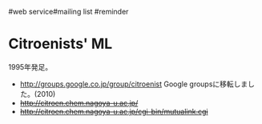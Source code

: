 #web service#mailing list
#reminder
# Citroenists' ML
1995年発足。
* http://groups.google.co.jp/group/citroenist Google groupsに移転しました。(2010)
* ~~http://citroen.chem.nagoya-u.ac.jp/~~
* ~~http://citroen.chem.nagoya-u.ac.jp/cgi-bin/mutualink.cgi~~

